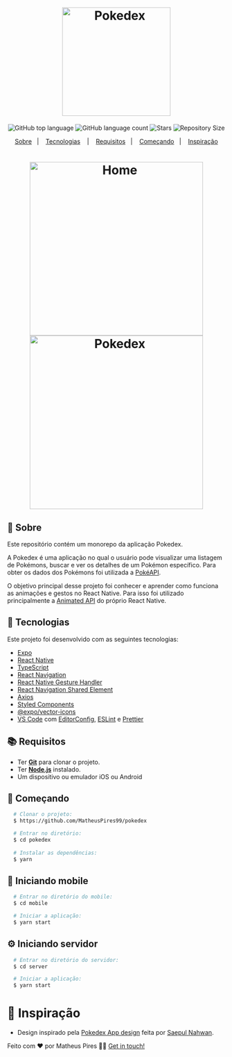 <h1 align="center">
  <img alt="Pokedex" src="https://ik.imagekit.io/hwyksvj4iv/pokedex_N_WgWrJK0s.png" width="250px" />
</h1>

<p align="center">
  <img alt="GitHub top language" src="https://img.shields.io/github/languages/top/MatheusPires99/pokedex">
  <img alt="GitHub language count" src="https://img.shields.io/github/languages/count/MatheusPires99/pokedex">
  <img alt="Stars" src="https://img.shields.io/github/stars/MatheusPires99/pokedex">
  <img alt="Repository Size" src="https://img.shields.io/github/repo-size/MatheusPires99/pokedex">
</p>

<p align="center">
  <a href="#page_with_curl-sobre">Sobre</a>&nbsp;&nbsp;&nbsp;|&nbsp;&nbsp;&nbsp;
  <a href="#hammer-iniciando-mobile">Tecnologias</a>
  &nbsp;&nbsp;&nbsp;|&nbsp;&nbsp;&nbsp;
  <a href="#books-requisitos">Requisitos</a>&nbsp;&nbsp;&nbsp;|&nbsp;&nbsp;&nbsp;
  <a href="#rocket-começando">Começando</a>&nbsp;&nbsp;&nbsp;|&nbsp;&nbsp;&nbsp;
  <a href="#thought_balloon-começando">Inspiração</a>
</p>

<h1 align="center">
  <img alt="Home" src="https://res.cloudinary.com/matheuspires/image/upload/v1608076168/home_imjh7b.gif" width="400" />
  <img alt="Pokedex" src="https://res.cloudinary.com/matheuspires/image/upload/v1608076006/pokemon_ismsal.gif" width="400" />
</h1>

## :page_with_curl: Sobre
Este repositório contém um monorepo da aplicação Pokedex.

A Pokedex é uma aplicação no qual o usuário pode visualizar uma listagem de Pokémons, buscar e ver os detalhes de um Pokémon específico. Para obter os dados dos Pokémons foi utilizada a [PokéAPI](https://pokeapi.co/).

O objetivo principal desse projeto foi conhecer e aprender como funciona as animações e gestos no React Native. Para isso foi utilizado principalmente a [Animated API](https://reactnative.dev/docs/animated) do próprio React Native.

## :hammer: Tecnologias

Este projeto foi desenvolvido com as seguintes tecnologias:

- [Expo](https://expo.io/)
- [React Native](https://reactnative.dev/)
- [TypeScript](https://www.typescriptlang.org/)
- [React Navigation](https://reactnavigation.org/)
- [React Native Gesture Handler](https://kmagiera.github.io/react-native-gesture-handler/)
- [React Navigation Shared Element](https://github.com/IjzerenHein/react-navigation-shared-element)
- [Axios](https://github.com/axios/axios)
- [Styled Components](https://styled-components.com/)
- [@expo/vector-icons](https://docs.expo.io/guides/icons/)
- [VS Code](https://code.visualstudio.com/) com [EditorConfig](https://editorconfig.org/), [ESLint](https://eslint.org/) e [Prettier](https://prettier.io/)

## :books: Requisitos
- Ter [**Git**](https://git-scm.com/) para clonar o projeto.
- Ter [**Node.js**](https://nodejs.org/en/) instalado.
- Um dispositivo ou emulador iOS ou Android

## :rocket: Começando
``` bash
  # Clonar o projeto:
  $ https://github.com/MatheusPires99/pokedex

  # Entrar no diretório:
  $ cd pokedex
  
  # Instalar as dependências:
  $ yarn
```

## :iphone: Iniciando mobile
```bash
  # Entrar no diretório do mobile:
  $ cd mobile

  # Iniciar a aplicação:
  $ yarn start
```

## :gear: Iniciando servidor
```bash
  # Entrar no diretório do servidor:
  $ cd server

  # Iniciar a aplicação:
  $ yarn start
```

# :thought_balloon: Inspiração
- Design inspirado pela [Pokedex App design](https://dribbble.com/shots/6563578-Pokedex-App-Animation) feita por [Saepul Nahwan](https://www.instagram.com/saepulnahwan/).

Feito com ❤️ por Matheus Pires 👋🏻 [Get in touch!](https://github.com/MatheusPires99)
